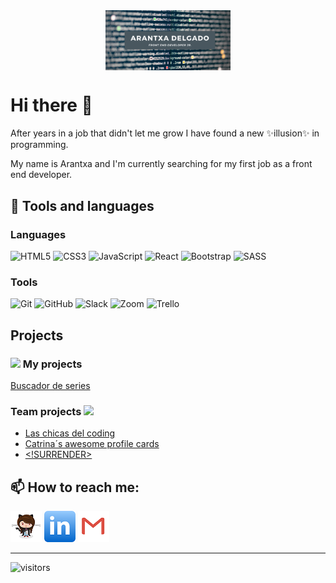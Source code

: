 <div style="text-align:center"><img src="./imgs/readme-back.png" alt="banner" style="width:60%; margin-left:auto; margin-right:auto; display: block; width:200px"/></div>

# Hi there 👋

<p>After years in a job that didn't let me grow I have found a new ✨illusion✨ in programming.</p>

<p>My name is Arantxa and I'm currently searching for my first job as a front end developer.</p>

## 🌱 Tools and languages

### Languages
<div align="left">
<img alt="HTML5" src="https://img.shields.io/badge/html5%20-%23E34F26.svg?&style=for-the-badge&logo=html5&logoColor=white"/>
<img alt="CSS3" src="https://img.shields.io/badge/css3%20-%231572B6.svg?&style=for-the-badge&logo=css3&logoColor=white"/>
<img alt="JavaScript" src="https://img.shields.io/badge/javascript%20-%23323330.svg?&style=for-the-badge&logo=javascript&logoColor=%23F7DF1E"/>
<img alt="React" src="https://img.shields.io/badge/react%20-%2320232a.svg?&style=for-the-badge&logo=react&logoColor=%2361DAFB"/>
<img alt="Bootstrap" src="https://img.shields.io/badge/bootstrap%20-%23563D7C.svg?&style=for-the-badge&logo=bootstrap&logoColor=white"/>
<img alt="SASS" src="https://img.shields.io/badge/SASS%20-hotpink.svg?&style=for-the-badge&logo=SASS&logoColor=white"/>  
</div>

### Tools
<div align="left">
<img alt="Git" src="https://img.shields.io/badge/git%20-%23F05033.svg?&style=for-the-badge&logo=git&logoColor=white"/>
<img alt="GitHub" src="https://img.shields.io/badge/github%20-%23121011.svg?&style=for-the-badge&logo=github&logoColor=white"/>
<img alt="Slack" src="https://img.shields.io/badge/Slack-4A154B?style=for-the-badge&logo=slack&logoColor=white" />
<img alt="Zoom" src="https://img.shields.io/badge/Zoom-2D8CFF?style=for-the-badge&logo=zoom&logoColor=white" />
<img alt="Trello" src="https://img.shields.io/badge/Trello%20-%23026AA7.svg?&style=for-the-badge&logo=Trello&logoColor=white"/>
</div>

## Projects

### <img src="https://media.giphy.com/media/jSVxBEfdSA2GEUEAw4/giphy.gif" width="50" > My projects

<a href="arantxadr.github.io/buscador-series/" target="_blank"> Buscador de series <a>

### Team projects <img src="https://media.giphy.com/media/SVBdcoIvtvpD7oZ6yo/giphy.gif" width="50" >

* <a href="https://arantxadr.github.io/Las-chicas-del-coding" target="_blank"> Las chicas del coding <a>
* <a href="https://arantxadr.github.io/Catrinas-awesome-profile-cards/" target="_blank"> Catrina´s awesome profile cards <a>
* <a href="arantxadr.github.io/not-surrender" target="_blank"> <!SURRENDER> <a>

## 📫 How to reach me:

[![Github](./imgs/femalecodertocat.png)](https://github.com/ArantxaDR)
[![Linkedin](./imgs/linkedin.png)](https://www.linkedin.com/in/arantxadelgadoruiz/)
[![Gmail](./imgs/gmail.png)](mailto:arantxaderuiz@gmail.com)



****
![visitors](https://visitor-badge.glitch.me/badge?page_id=ArantxaDR.ArantxaDR)
